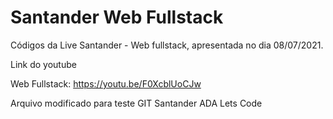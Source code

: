 # Santander Web Fullstack

Códigos da Live Santander - Web fullstack, apresentada no dia 08/07/2021.

Link do youtube

Web Fullstack: https://youtu.be/F0XcblUoCJw

Arquivo modificado para teste GIT Santander ADA Lets Code
